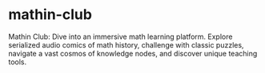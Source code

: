 # mathin-club
Mathin Club: Dive into an immersive math learning platform. Explore serialized audio comics of math history, challenge with classic puzzles, navigate a vast cosmos of knowledge nodes, and discover unique teaching tools.
